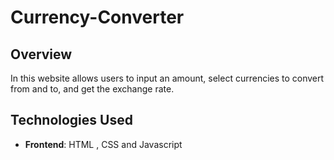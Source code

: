 # Currency-Converter

## Overview
In this website allows users to input an amount, select currencies to convert from and to, and get the
exchange rate.

## Technologies Used
- **Frontend**: HTML , CSS and Javascript

